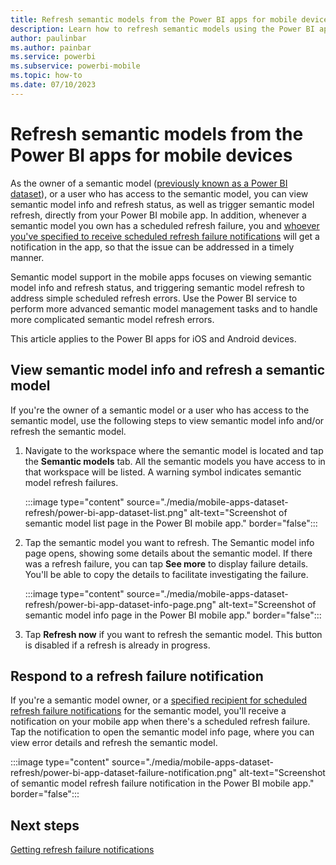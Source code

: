 ```yaml
---
title: Refresh semantic models from the Power BI apps for mobile devices
description: Learn how to refresh semantic models using the Power BI app for iOS and Android mobile devices.
author: paulinbar
ms.author: painbar
ms.service: powerbi
ms.subservice: powerbi-mobile
ms.topic: how-to
ms.date: 07/10/2023
---
```

# Refresh semantic models from the Power BI apps for mobile devices

As the owner of a semantic model ([previously known as a Power BI dataset](../../connect-data/service-datasets-rename.md)), or a user who has access to the semantic model, you can view semantic model info and refresh status, as well as trigger semantic model refresh, directly from your Power BI mobile app. In addition, whenever a semantic model you own has a scheduled refresh failure, you and [whoever you've specified to receive scheduled refresh failure notifications](../../connect-data/refresh-data.md#getting-refresh-failure-notifications) will get a notification in the app, so that the issue can be addressed in a timely manner.

Semantic model support in the mobile apps focuses on viewing semantic model info and refresh status, and triggering semantic model refresh to address simple scheduled refresh errors. Use the Power BI service to perform more advanced semantic model management tasks and to handle more complicated semantic model refresh errors.

This article applies to the Power BI apps for iOS and Android devices.

## View semantic model info and refresh a semantic model

If you're the owner of a semantic model or a user who has access to the semantic model, use the following steps to view semantic model info and/or refresh the semantic model.

1. Navigate to the workspace where the semantic model is located and tap the **Semantic models** tab. All the semantic models you have access to in that workspace will be listed. A warning symbol indicates semantic model refresh failures.

    :::image type="content" source="./media/mobile-apps-dataset-refresh/power-bi-app-dataset-list.png" alt-text="Screenshot of semantic model list page in the Power BI mobile app." border="false":::

1. Tap the semantic model you want to refresh. The Semantic model info page opens, showing some details about the semantic model. If there was a refresh failure, you can tap **See more** to display failure details. You'll be able to copy the details to facilitate investigating the failure.

    :::image type="content" source="./media/mobile-apps-dataset-refresh/power-bi-app-dataset-info-page.png" alt-text="Screenshot of semantic model info page in the Power BI mobile app." border="false":::

3.	Tap **Refresh now** if you want to refresh the semantic model. This button is disabled if a refresh is already in progress.

## Respond to a refresh failure notification

If you're a semantic model owner, or a [specified recipient for scheduled refresh failure notifications](../../connect-data/refresh-data.md#getting-refresh-failure-notifications) for the semantic model, you'll receive a notification on your mobile app when there's a scheduled refresh failure. Tap the notification to open the semantic model info page, where you can view error details and refresh the semantic model.

:::image type="content" source="./media/mobile-apps-dataset-refresh/power-bi-app-dataset-failure-notification.png" alt-text="Screenshot of semantic model refresh failure notification in the Power BI mobile app." border="false":::

## Next steps

[Getting refresh failure notifications](../../connect-data/refresh-data.md#getting-refresh-failure-notifications)
